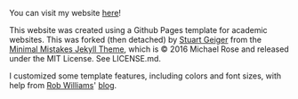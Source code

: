 You can visit my website [here](https://www.hzaharchuk.com)!

This website was created using a Github Pages template for academic websites. This was forked (then detached) by [Stuart Geiger](https://github.com/staeiou) from the [Minimal Mistakes Jekyll Theme](https://mmistakes.github.io/minimal-mistakes/), which is © 2016 Michael Rose and released under the MIT License. See LICENSE.md.

I customized some template features, including colors and font sizes, with help from [Rob Williams](https://github.com/jayrobwilliams)' [blog](https://jayrobwilliams.com/posts/).
